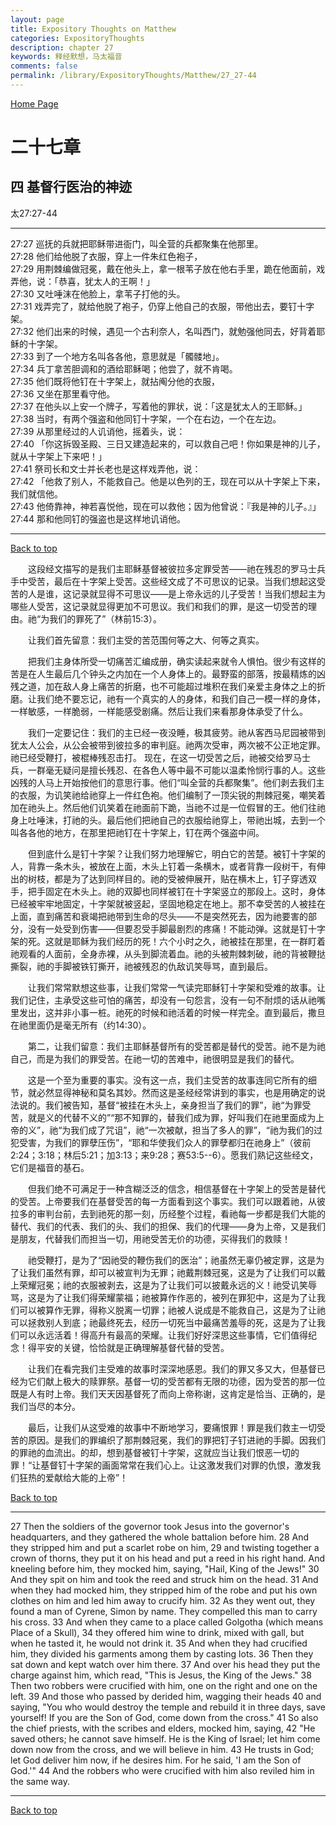 ```yaml
---
layout: page
title: Expository Thoughts on Matthew
categories: ExpositoryThoughts
description: chapter 27
keywords: 释经默想，马太福音
comments: false
permalink: /library/ExpositoryThoughts/Matthew/27_27-44
---
```

[ Home Page ]({{site.baseurl}}/index) <br>

<a name="0"></a>
# 二十七章 

## 四 基督行医治的神迹

太27:27-44

***

27:27 巡抚的兵就把耶稣带进衙门，叫全营的兵都聚集在他那里。<br>
27:28 他们给他脱了衣服，穿上一件朱红色袍子，<br>
27:29 用荆棘编做冠冕，戴在他头上，拿一根苇子放在他右手里，跪在他面前，戏弄他，说：「恭喜，犹太人的王啊！」<br>
27:30 又吐唾沫在他脸上，拿苇子打他的头。<br>
27:31 戏弄完了，就给他脱了袍子，仍穿上他自己的衣服，带他出去，要钉十字架。<br>
27:32 他们出来的时候，遇见一个古利奈人，名叫西门，就勉强他同去，好背着耶稣的十字架。<br>
27:33 到了一个地方名叫各各他，意思就是「髑髅地」。<br>
27:34 兵丁拿苦胆调和的酒给耶稣喝；他尝了，就不肯喝。<br>
27:35 他们既将他钉在十字架上，就拈阄分他的衣服，<br>
27:36 又坐在那里看守他。<br>
27:37 在他头以上安一个牌子，写着他的罪状，说：「这是犹太人的王耶稣。」<br>
27:38 当时，有两个强盗和他同钉十字架，一个在右边，一个在左边。<br>
27:39 从那里经过的人讥诮他，摇着头，说：<br>
27:40 「你这拆毁圣殿、三日又建造起来的，可以救自己吧！你如果是神的儿子，就从十字架上下来吧！」<br>
27:41 祭司长和文士并长老也是这样戏弄他，说：<br>
27:42 「他救了别人，不能救自己。他是以色列的王，现在可以从十字架上下来，我们就信他。<br>
27:43 他倚靠神，神若喜悦他，现在可以救他；因为他曾说：『我是神的儿子。』」<br>
27:44 那和他同钉的强盗也是这样地讥诮他。<br>

***

[Back to top](#0)

&emsp;&emsp;这段经文描写的是我们主耶稣基督被彼拉多定罪受苦——祂在残忍的罗马士兵手中受苦，最后在十字架上受苦。这些经文成了不可思议的记录。当我们想起这受苦的人是谁，这记录就显得不可思议——是上帝永远的儿子受苦！当我们想起主为哪些人受苦，这记录就显得更加不可思议。我们和我们的罪，是这一切受苦的理由。祂“为我们的罪死了”（林前15:3）。

&emsp;&emsp;让我们首先留意：我们主受的苦范围何等之大、何等之真实。

&emsp;&emsp;把我们主身体所受一切痛苦汇编成册，确实读起来就令人惧怕。很少有这样的苦是在人生最后几个钟头之内加在一个人身体上的。最野蛮的部落，按最精炼的凶残之道，加在敌人身上痛苦的折磨，也不可能超过堆积在我们亲爱主身体之上的折磨。让我们绝不要忘记，祂有一个真实的人的身体，和我们自己一模一样的身体，一样敏感，一样脆弱，一样能感受剧痛。然后让我们来看那身体承受了什么。

&emsp;&emsp;我们一定要记住：我们的主已经一夜没睡，极其疲劳。祂从客西马尼园被带到犹太人公会，从公会被带到彼拉多的审判庭。祂两次受审，两次被不公正地定罪。祂已经受鞭打，被棍棒残忍击打。 现在，在这一切受苦之后，祂被交给罗马士兵，一群毫无疑问是擅长残忍、在各色人等中最不可能以温柔怜悯行事的人。这些凶残的人马上开始按他们的意思行事。他们“叫全营的兵都聚集”。他们剥去我们主的衣服，为讥笑祂给祂穿上一件红色袍。他们编制了一顶尖锐的荆棘冠冕，嘲笑着加在祂头上。然后他们讥笑着在祂面前下跪，当祂不过是一位假冒的王。他们往祂身上吐唾沫，打祂的头。最后他们把祂自己的衣服给祂穿上，带祂出城，去到一个叫各各他的地方，在那里把祂钉在十字架上，钉在两个强盗中间。

&emsp;&emsp;但到底什么是钉十字架？让我们努力地理解它，明白它的苦楚。被钉十字架的人，背靠一条木头，被放在上面，木头上钉着一条横木，或者背靠一段树干，有伸出的树枝，都是为了达到同样目的。祂的受被伸展开，贴在横木上，钉子穿透双手，把手固定在木头上。祂的双脚也同样被钉在十字架竖立的那段上。这时，身体已经被牢牢地固定，十字架就被竖起，坚固地稳定在地上。那不幸受苦的人被挂在上面，直到痛苦和衰竭把祂带到生命的尽头——不是突然死去，因为祂要害的部分，没有一处受到伤害——但要忍受手脚最剧烈的疼痛！不能动弹。这就是钉十字架的死。这就是耶稣为我们经历的死！六个小时之久，祂被挂在那里，在一群盯着祂观看的人面前，全身赤裸，从头到脚流着血。祂的头被荆棘刺破，祂的背被鞭挞撕裂，祂的手脚被铁钉撕开，祂被残忍的仇敌讥笑辱骂，直到最后。

&emsp;&emsp;让我们常常默想这些事，让我们常常一气读完耶稣钉十字架和受难的故事。让我们记住，主承受这些可怕的痛苦，却没有一句怨言，没有一句不耐烦的话从祂嘴里发出，这并非小事一桩。祂死的时候和祂活着的时候一样完全。直到最后，撒旦在祂里面仍是毫无所有（约14:30）。

&emsp;&emsp;第二，让我们留意：我们主耶稣基督所有的受苦都是替代的受苦。祂不是为祂自己，而是为我们的罪受苦。在祂一切的苦难中，祂很明显是我们的替代。

&emsp;&emsp;这是一个至为重要的事实。没有这一点，我们主受苦的故事连同它所有的细节，就必然显得神秘和莫名其妙。然而这是圣经经常讲到的事实，也是用确定的说法说的。我们被告知，基督“被挂在木头上，亲身担当了我们的罪”，祂“为罪受苦，就是义的代替不义的”“那不知罪的，替我们成为罪，好叫我们在祂里面成为上帝的义”，祂“为我们成了咒诅”，祂“一次被献，担当了多人的罪”，“祂为我们的过犯受害，为我们的罪孽压伤”，“耶和华使我们众人的罪孽都归在祂身上”（彼前2:24；3:18；林后5:21；加3:13；来9:28；赛53:5--6）。愿我们熟记这些经文，它们是福音的基石。

&emsp;&emsp;但我们绝不可满足于一种含糊泛泛的信念，相信基督在十字架上的受苦是替代的受苦。上帝要我们在基督受苦的每一方面看到这个事实。我们可以跟着祂，从彼拉多的审判台前，去到祂死的那一刻，历经整个过程，看祂每一步都是我们大能的替代、我们的代表、我们的头、我们的担保、我们的代理——身为上帝，又是我们是朋友，代替我们而担当一切，用祂受苦无价的功德，买得我们的救赎！

&emsp;&emsp;祂受鞭打，是为了“因祂受的鞭伤我们的医治”；祂虽然无辜仍被定罪，这是为了让我们虽然有罪，却可以被宣判为无罪；祂戴荆棘冠冕，这是为了让我们可以戴上荣耀冠冕；祂的衣服被剥去，这是为了让我们可以披戴永远的义！祂受讥笑辱骂，这是为了让我们得荣耀蒙福；祂被算作作恶的，被列在罪犯中，这是为了让我们可以被算作无罪，得称义脱离一切罪；祂被人说成是不能救自己，这是为了让祂可以拯救别人到底；祂最终死去，经历一切死当中最痛苦羞辱的死，这是为了让我们可以永远活着！得高升有最高的荣耀。让我们好好深思这些事情，它们值得纪念！得平安的关键，恰恰就是正确理解基督代替的受苦。

&emsp;&emsp;让我们在看完我们主受难的故事时深深地感恩。我们的罪又多又大，但基督已经为它们献上极大的赎罪祭。基督一切的受苦都有无限的功德，因为受苦的那一位既是人有时上帝。我们天天因基督死了而向上帝称谢，这肯定是恰当、正确的，是我们当尽的本分。

&emsp;&emsp;最后，让我们从这受难的故事中不断地学习，要痛恨罪！罪是我们救主一切受苦的原因。是我们的罪编织了那荆棘冠冕，我们的罪把钉子钉进祂的手脚。因我们的罪祂的血流出。的却，想到基督被钉十字架，这就应当让我们恨恶一切的罪！“让基督钉十字架的画面常常在我们心上。让这激发我们对罪的仇恨，激发我们狂热的爱献给大能的上帝”！

[Back to top](#0)

***

27 Then the soldiers of the governor took Jesus into the governor's headquarters, and they gathered the whole battalion before him. 28 And they stripped him and put a scarlet robe on him, 29 and twisting together a crown of thorns, they put it on his head and put a reed in his right hand. And kneeling before him, they mocked him, saying, "Hail, King of the Jews!" 30 And they spit on him and took the reed and struck him on the head. 31 And when they had mocked him, they stripped him of the robe and put his own clothes on him and led him away to crucify him. 32 As they went out, they found a man of Cyrene, Simon by name. They compelled this man to carry his cross. 33 And when they came to a place called Golgotha (which means Place of a Skull), 34 they offered him wine to drink, mixed with gall, but when he tasted it, he would not drink it. 35 And when they had crucified him, they divided his garments among them by casting lots. 36 Then they sat down and kept watch over him there. 37 And over his head they put the charge against him, which read, "This is Jesus, the King of the Jews." 38 Then two robbers were crucified with him, one on the right and one on the left. 39 And those who passed by derided him, wagging their heads 40 and saying, "You who would destroy the temple and rebuild it in three days, save yourself! If you are the Son of God, come down from the cross." 41 So also the chief priests, with the scribes and elders, mocked him, saying, 42 "He saved others; he cannot save himself. He is the King of Israel; let him come down now from the cross, and we will believe in him. 43 He trusts in God; let God deliver him now, if he desires him. For he said, 'I am the Son of God.'" 44 And the robbers who were crucified with him also reviled him in the same way.

***

[Back to top](#0)
